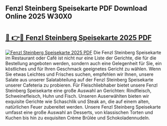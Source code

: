 ## Fenzl Steinberg Speisekarte PDF Download Online 2025 W30X0

# <h2><a href="http://gceeba.nevu.top/?p=Fenzl+Steinberg+Speisekarte">🔗 👉🔴 Fenzl Steinberg Speisekarte 2025 PDF</a></h2>

[![Fenzl Steinberg Speisekarte 2025 PDF](https://i.imgur.com/dBaPXMq.png)](http://gceeba.nevu.top/?p=Fenzl+Steinberg+Speisekarte)
Die Fenzl Steinberg Speisekarte im Restaurant oder Café ist nicht nur eine Liste der Gerichte, die für die Bestellung angeboten werden, sondern auch eine Gelegenheit für Sie, ein köstliches und für Ihren Geschmack geeignetes Gericht zu wählen. Wenn Sie etwas Leichtes und Frisches suchen, empfehlen wir Ihnen, unsere Salate aus unserer Salatabteilung auf der Fenzl Steinberg Speisekarte unserer Cafeteria zu probieren. Für Fleischliebhaber bietet unsere Fenzl Steinberg Speisekarte eine große Auswahl an Gerichten: Rindfleisch, Schweinefleisch, Huhn und Fisch. Unseren Auserwählten bieten wir exquisite Gerichte wie Schaschlik und Steak an, die auf einem alten, natürlichen Feuer zubereitet werden. Unsere Fenzl Steinberg Speisekarte umfasst eine große Auswahl an Desserts, von klassischen Torten und Kuchen bis hin zu exquisiten Crème Brûlée und Schokoladennudeln.
